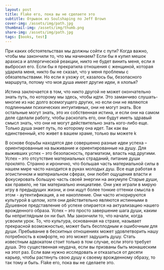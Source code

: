 ```yaml
---
layout: post
title: Flake его, пока вы не сделаете это
subtitle: Отрывок из Soulshaping по Jeff Brown
cover-img: /assets/img/path.jpg
thumbnail-img: /assets/img/thumb.png
share-img: /assets/img/path.jpg
tags: [books, test]
---
```


При каких обстоятельствах мы должны сойти с пути? Когда важно, чтобы мы закончили то, что мы начинаем? Если бы я купил мешок арахиса и аллергической реакции, никто не будет винить меня, если я выбросил его. Если бы я прекратила отношения с женщиной, которая ударила меня, никто бы не сказал, что у меня проблемы с обязательствами. Но если я ухожу от, казалось бы, безопасного маршрута, потому что моя душа имеет другие идеи, я хлопья?

Истина заключается в том, что никто другой не может окончательно знать путь, по которому мы здесь, чтобы идти. Это заманчиво слушать-многие из нас долго всемогущего других, но если они не являются подлинными психических интуитивных, они не могут знать. Все остальные могут знать, это их собственная истина, и если они на самом деле сделали работу, чтобы раскопать его, они будут иметь здравый смысл знать, что они не могут действительно знать кого-либо еще. Только душа знает путь, по которому она идет. Так как вы единственный, кто живет в вашем храме, только вы можете k

В основе борьбы находятся две совершенно разные идеи успеха – ориентированные на выживание и ориентированные на душу. Для выживших успех – это безопасность, прагматизм, власть над другими. Успех – это отсутствие материальных страданий, питание души проклято. Странно и иронично, что большая часть материальной силы в нашем мире часто находится в руках молодых душ. Все еще работая в эгоистичном и материальном сферах, они любят ощущения власти и фокусировать большую часть своей энергии на аккумуле Старые души, как правило, не так материально инициативе. Они уже играли в мирую игру в предыдущих жизни, и они ищут более тонкие оттенки смысла в этом - аутентификация, а не накопление. Они часто игнорируются культурой в целом, хотя они действительно являются истинными в
Душевное представление об успехе опирается на актуализацию нашего врожденного образа. Успех – это просто завершение шага души, каким бы неприглядным он ни был. Мы закончили то, что начали, когда усвоили урок. То, что культура, основанная на страхе, называет прекрасной возможностью, может быть бесплодным и ошибочным для души. Пребывание в бесхитных отношениях может удовлетворить нашу потребность в комфорте, но это может задушить душу. Стать известным адвокатом стоит только в том случае, если этого требует душа. Это существенная неудача, если вы призваны быть монашеским на этот раз. Если вам нужно исследовать и отказаться от десяти карьер, чтобы растянуть свою душу к своему врожденному образу, то так тому и быть. Flake его, пока вы не сделаете это.
